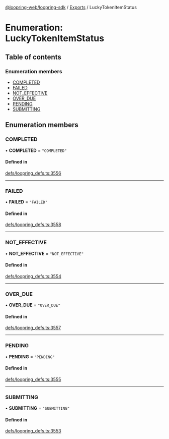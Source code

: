 [@loopring-web/loopring-sdk](../README.md) / [Exports](../modules.md) / LuckyTokenItemStatus

# Enumeration: LuckyTokenItemStatus

## Table of contents

### Enumeration members

- [COMPLETED](LuckyTokenItemStatus.md#completed)
- [FAILED](LuckyTokenItemStatus.md#failed)
- [NOT\_EFFECTIVE](LuckyTokenItemStatus.md#not_effective)
- [OVER\_DUE](LuckyTokenItemStatus.md#over_due)
- [PENDING](LuckyTokenItemStatus.md#pending)
- [SUBMITTING](LuckyTokenItemStatus.md#submitting)

## Enumeration members

### COMPLETED

• **COMPLETED** = `"COMPLETED"`

#### Defined in

[defs/loopring_defs.ts:3556](https://github.com/Loopring/loopring_sdk/blob/6d0be7c/src/defs/loopring_defs.ts#L3556)

___

### FAILED

• **FAILED** = `"FAILED"`

#### Defined in

[defs/loopring_defs.ts:3558](https://github.com/Loopring/loopring_sdk/blob/6d0be7c/src/defs/loopring_defs.ts#L3558)

___

### NOT\_EFFECTIVE

• **NOT\_EFFECTIVE** = `"NOT_EFFECTIVE"`

#### Defined in

[defs/loopring_defs.ts:3554](https://github.com/Loopring/loopring_sdk/blob/6d0be7c/src/defs/loopring_defs.ts#L3554)

___

### OVER\_DUE

• **OVER\_DUE** = `"OVER_DUE"`

#### Defined in

[defs/loopring_defs.ts:3557](https://github.com/Loopring/loopring_sdk/blob/6d0be7c/src/defs/loopring_defs.ts#L3557)

___

### PENDING

• **PENDING** = `"PENDING"`

#### Defined in

[defs/loopring_defs.ts:3555](https://github.com/Loopring/loopring_sdk/blob/6d0be7c/src/defs/loopring_defs.ts#L3555)

___

### SUBMITTING

• **SUBMITTING** = `"SUBMITTING"`

#### Defined in

[defs/loopring_defs.ts:3553](https://github.com/Loopring/loopring_sdk/blob/6d0be7c/src/defs/loopring_defs.ts#L3553)
